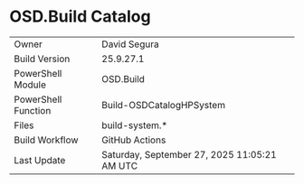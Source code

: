 ﻿# OSD.Build Catalog

| | |
|-|-|
| Owner | David Segura |
| Build Version | 25.9.27.1 |
| PowerShell Module | OSD.Build |
| PowerShell Function | Build-OSDCatalogHPSystem |
| Files | build-system.* |
| Build Workflow | GitHub Actions |
| Last Update | Saturday, September 27, 2025 11:05:21 AM UTC |
